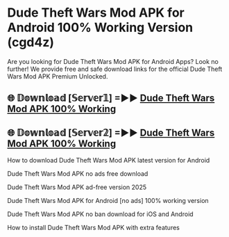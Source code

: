 # Dude Theft Wars Mod APK for Android 100% Working Version (cgd4z)

Are you looking for Dude Theft Wars Mod APK for Android Apps? Look no further! We provide free and safe download links for the official Dude Theft Wars Mod APK Premium Unlocked.

## 🌐 𝔻𝕠𝕨𝕟𝕝𝕠𝕒𝕕 [𝕊𝕖𝕣𝕧𝕖𝕣𝟙] =►► [Dude Theft Wars Mod APK 100% Working](https://modyoloo.pages.dev?q=Dude+Theft+Wars+Mod+APK)

## 🌐 𝔻𝕠𝕨𝕟𝕝𝕠𝕒𝕕 [𝕊𝕖𝕣𝕧𝕖𝕣𝟚] =►► [Dude Theft Wars Mod APK 100% Working](https://modyoloo.pages.dev?q=Dude+Theft+Wars+Mod+APK)

How to download Dude Theft Wars Mod APK latest version for Android

Dude Theft Wars Mod APK no ads free download

Dude Theft Wars Mod APK ad-free version 2025

Dude Theft Wars Mod APK for Android [no ads] 100% working version

Dude Theft Wars Mod APK no ban download for iOS and Android

How to install Dude Theft Wars Mod APK with extra features